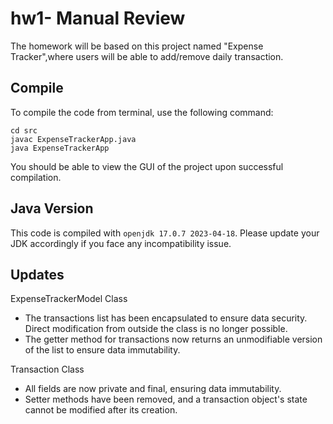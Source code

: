 # hw1- Manual Review

The homework will be based on this project named "Expense Tracker",where users will be able to add/remove daily transaction. 

## Compile

To compile the code from terminal, use the following command:
```
cd src
javac ExpenseTrackerApp.java
java ExpenseTrackerApp
```

You should be able to view the GUI of the project upon successful compilation. 

## Java Version
This code is compiled with ```openjdk 17.0.7 2023-04-18```. Please update your JDK accordingly if you face any incompatibility issue.

## Updates
ExpenseTrackerModel Class
- The transactions list has been encapsulated to ensure data security. Direct modification from outside the class is no longer possible.
- The getter method for transactions now returns an unmodifiable version of the list to ensure data immutability.

Transaction Class
- All fields are now private and final, ensuring data immutability.
- Setter methods have been removed, and a transaction object's state cannot be modified after its creation.
